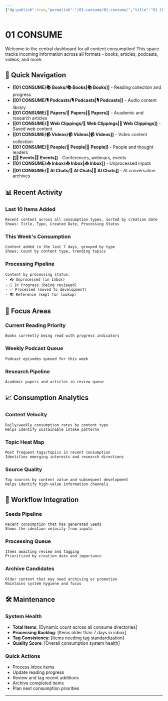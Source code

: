```yaml
---
{"dg-publish":true,"permalink":"/01-consume/01-consume/","title":"01 CONSUME","tags":["consume","dashboard","folder-note","inputs"],"created":"2025-07-26","updated":"2025-07-26"}
---
```



# 01 CONSUME

Welcome to the central dashboard for all content consumption! This space tracks incoming information across all formats - books, articles, podcasts, videos, and more.

## 🚀 Quick Navigation

- **[[01 CONSUME/📚 Books/📚 Books\|📚 Books]]** - Reading collection and progress
- **[[01 CONSUME/🎙️ Podcasts/🎙️ Podcasts\|🎙️ Podcasts]]** - Audio content library  
- **[[01 CONSUME/📰 Papers/📰 Papers\|📰 Papers]]** - Academic and research articles
- **[[01 CONSUME/🔗 Web Clippings/🔗 Web Clippings\|🔗 Web Clippings]]** - Saved web content
- **[[01 CONSUME/📹 Videos/📹 Videos\|📹 Videos]]** - Video content collection
- **[[01 CONSUME/👥 People/👥 People\|👥 People]]** - People and thought leaders
- **[[📅 Events\|📅 Events]]** - Conferences, webinars, events
- **[[01 CONSUME/📥 Inbox/📥 Inbox\|📥 Inbox]]** - Unprocessed inputs
- **[[01 CONSUME/🤖 AI Chats/🤖 AI Chats\|🤖 AI Chats]]** - AI conversation archives

## 📊 Recent Activity

### Last 10 Items Added
```
Recent content across all consumption types, sorted by creation date
Shows: Title, Type, Created Date, Processing Status
```

### This Week's Consumption
```  
Content added in the last 7 days, grouped by type
Shows: Count by content type, trending topics
```

### Processing Pipeline
```
Content by processing status:
- 📥 Unprocessed (in Inbox)
- 🔄 In Progress (being reviewed)
- ✅ Processed (moved to development)
- 📚 Reference (kept for lookup)
```

## 🎯 Focus Areas

### Current Reading Priority
```
Books currently being read with progress indicators
```

### Weekly Podcast Queue
```
Podcast episodes queued for this week
```

### Research Pipeline
```
Academic papers and articles in review queue
```

## 📈 Consumption Analytics

### Content Velocity
```
Daily/weekly consumption rates by content type
Helps identify sustainable intake patterns
```

### Topic Heat Map  
```
Most frequent tags/topics in recent consumption
Identifies emerging interests and research directions
```

### Source Quality
```
Top sources by content value and subsequent development
Helps identify high-value information channels
```

## 🔄 Workflow Integration

### Seeds Pipeline
```
Recent consumption that has generated Seeds
Shows the ideation velocity from inputs
```

### Processing Queue
```
Items awaiting review and tagging
Prioritized by creation date and importance
```

### Archive Candidates
```
Older content that may need archiving or promotion
Maintains system hygiene and focus
```

## 🛠️ Maintenance

### System Health
- **Total Items**: [Dynamic count across all consume directories]
- **Processing Backlog**: [Items older than 7 days in inbox]
- **Tag Consistency**: [Items needing tag standardization]
- **Quality Score**: [Overall consumption system health]

### Quick Actions
- Process Inbox items
- Update reading progress
- Review and tag recent additions
- Archive completed items
- Plan next consumption priorities

---

